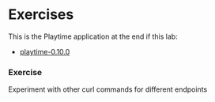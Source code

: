 # Exercises

This is the Playtime application at the end if this lab:

- [playtime-0.10.0](https://github.com/wit-hdip-comp-sci-2023/full-stack-1/tree/main/prj/playtime/playtime-0.10.0)



### Exercise 

Experiment with other curl commands for different endpoints

